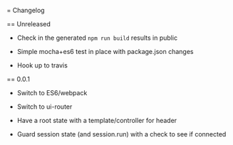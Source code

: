 = Changelog

== Unreleased

- Check in the generated ``npm run build`` results in public

- Simple mocha+es6 test in place with package.json changes

- Hook up to travis

== 0.0.1

- Switch to ES6/webpack

- Switch to ui-router

- Have a root state with a template/controller for header

- Guard session state (and session.run) with a check to see if connected
